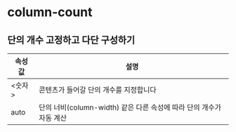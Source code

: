 # column-count
## 단의 개수 고정하고 다단 구성하기
| 속성 값 | 설명 |
|--|--|
| <숫자> | 콘텐츠가 들어갈 단의 개수를 지정합니다 |
| auto | 단의 너비(column-width) 같은 다른 속성에 따라 단의 개수가 자동 계산 |

